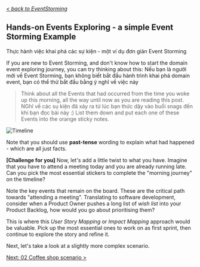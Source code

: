 _[< back to EventStorming](../../README.md)_

## Hands-on Events Exploring - a simple Event Storming Example 
Thực hành việc khai phá các sự kiện - một ví dụ đơn giản Event Storming

If you are new to Event Storming, and don't know how to start the domain event exploring journey, you can try thinking about this:
Nếu bạn là người mới về Event Storming, bạn không biết bắt đầu hành trình khai phá domain event, bạn có thể thử bắt đầu bằng ý nghĩ về việc này
> Think about all the Events that had occurred from the time you woke up this morning, all the way until now as you are reading this post.
NGhĩ về các sụ kiện đã xảy ra từ lúc bạn thức dậy vào buổi snags đến khi bạn đọc bài này :)
List them down and put each one of these Events into the orange sticky notes.

![Timeline](../img/timelineformorning.png)

Note that you should use **past-tense** wording to explain what had happened - which are all just facts.

**[Challenge for you]** Now, let's add a little twist to what you have. Imagine that you have to attend a meeting today and you are already running late. Can you pick the most essential stickers to complete the "morning journey" on the timeline?

Note the key events that remain on the board. These are the critical path towards "attending a meeting". Translating to software development, consider when a Product Owner pushes a long list of *wish list* into your Product Backlog, how would you go about prioritising them?

This is where this *User Story Mapping* or *Impact Mapping* approach would be valuable. Pick up the most essential ones to work on as first sprint, then continue to explore the story and refine it.

Next, let's take a look at a slightly more complex scenario.

[Next: 02 Coffee shop scenario >](../02-coffee-shop-scenario/README.md)
